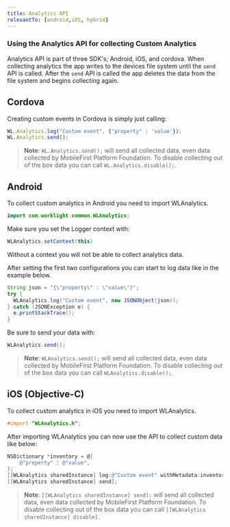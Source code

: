 ```yaml
---
title: Analytics API
relevantTo: [android,iOS, hybrid]
---
```


### Using the Analytics API for collecting Custom Analytics

Analytics API is part of three SDK's; Android, iOS, and cordova. When collecting analytics the app writes to the devices file system until the `send` API is called. After the `send` API is called the app deletes the data from the file system and begins collecting again.

## Cordova

Creating custom events in Cordova is simply just calling:
 ```javascript
WL.Analytics.log("Custom event", {"property" : 'value'});
WL.Analytics.send();
 ```
> **Note**: `WL.Analytics.send();` will send all collected data, even data collected by MobileFirst Platform Foundation. To disable collecting out of the box data you can call `WL.Analytics.disable();`.

## Android

To collect custom analytics in Android you need to import WLAnalytics.

```java
import com.worklight.common.WLAnalytics;
```
Make sure you set the Logger context with:

```java
WLAnalytics.setContext(this)
```

Without a context you will not be able to collect analytics data.

 After setting the first two configurations you can start to log data like in the example below.

 ```java
String json = "{\"property\" : \"value\"}";
try {
   WLAnalytics.log("Custom event", new JSONObject(json));
} catch (JSONException e) {
   e.printStackTrace();
}
```

Be sure to send your data with:
```java
WLAnalytics.send();
```
> **Note**: `WLAnalytics.send();` will send all collected data, even data collected by MobileFirst Platform Foundation. To disable collecting out of the box data you can call `WLAnalytics.disable();`.

## iOS (Objective-C)

To collect custom analytics in iOS you need to import WLAnalytics.
```objective-c
#import "WLAnalytics.h";
```

After importing WLAnalytics you can now use the API to collect custom data like below:

```objective-c
NSDictionary *inventory = @{
    @"property" : @"value",
};
[[WLAnalytics sharedInstance] log:@"Custom event" withMetadata:inventory];
[[WLAnalytics sharedInstance] send];
```

> **Note**: `[[WLAnalytics sharedInstance] send];` will send all collected data, even data collected by MobileFirst Platform Foundation. To disable collecting out of the box data you can call `[[WLAnalytics sharedInstance] disable]`.
